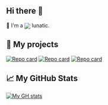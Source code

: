 ## Hi there 👋
📱 I'm a [<img align='center' src="https://img.shields.io/badge/-React Native-282C34?style=flat-square&logo=react&logoColor=61DAFB"/>](https://reactnative.dev/) lunatic.

## :jigsaw: My projects
[![Repo card](https://github-readme-stats-gamma-gold.vercel.app/api/pin/?username=LunatiqueCoder&repo=luna&theme=dark)](https://github.com/LunatiqueCoder/luna)
[![Repo card](https://github-readme-stats-gamma-gold.vercel.app/api/pin/?username=LunatiqueCoder&repo=react-native-media-console&theme=dark)](https://github.com/LunatiqueCoder/react-native-media-console)
[![Repo card](https://github-readme-stats-gamma-gold.vercel.app/api/pin/?username=LunatiqueCoder&repo=expo-notifee-remote-plugin&theme=dark)](https://github.com/LunatiqueCoder/expo-notifee-remote-plugin)

## :chart_with_upwards_trend: My GitHub Stats
[![My GH stats](https://github-readme-stats-gamma-gold.vercel.app/api?username=LunatiqueCoder&theme=dark)](https://github.com/LunatiqueCoder)
<!-- ![My Top Languages](https://github-readme-stats-gamma-gold.vercel.app/api/top-langs/?username=criszz77&theme=dark&layout=compact) -->

<!--
**criszz77/criszz77** is a ✨ _special_ ✨ repository because its `README.md` (this file) appears on your GitHub profile.

Here are some ideas to get you started:

- 🔭 I’m currently working on ...
- 🌱 I’m currently learning ...
- 👯 I’m looking to collaborate on ...
- 🤔 I’m looking for help with ...
- 💬 Ask me about ...
- 📫 How to reach me: ...
- 😄 Pronouns: ...
- ⚡ Fun fact: ...
-->
